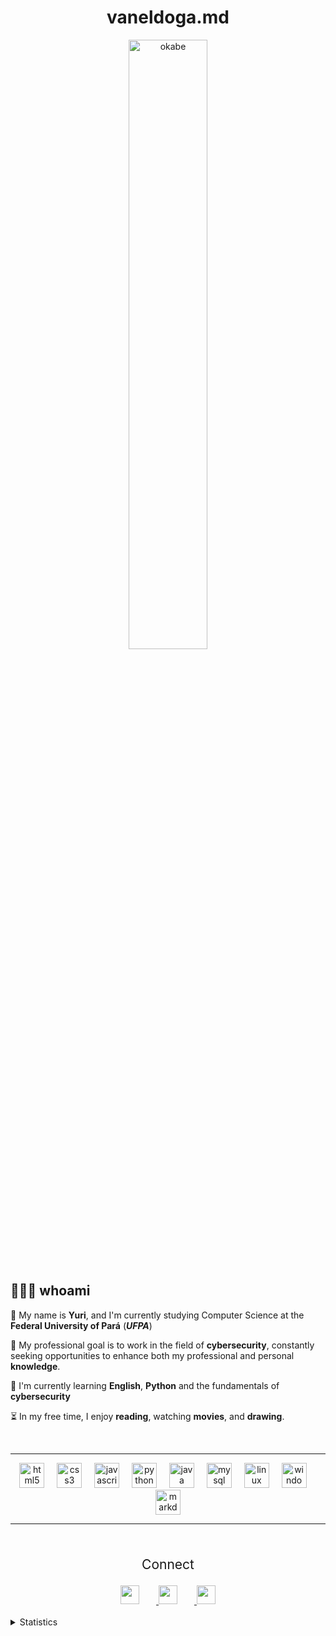 <h1 align="center"> vaneldoga.md </h1>

<div align="center">
  <img src="https://user-images.githubusercontent.com/74038190/225813708-98b745f2-7d22-48cf-9150-083f1b00d6c9.gif" alt="okabe" style="width: 50%; height: auto; align:right; border-bottom: 10px solid transparent">

</div>

<h2>👨🏽‍💻 whoami</h2>

<div>
  <p align="left">👤 My name is <b>Yuri</b>, and I'm currently studying Computer Science at the <b>Federal University of Pará</b> (<i><b>UFPA</b></i>)</p> 

  <p align="left">🎯 My professional goal is to work in the field of <b>cybersecurity</b>, constantly seeking opportunities to enhance both my professional and personal <b>knowledge</b>.</p>

  <p align="left">📌 I'm currently learning <b>English</b>, <b>Python</b> and the fundamentals of <b>cybersecurity</b></p>

  <p align="left">⏳ In my free time, I enjoy <b>reading</b>, watching <b>movies</b>, and <b>drawing</b>.</p>
</div>
<br>

  ---

<div align="center"> <!-- Tecnologias -->
  <img src="https://cdn.jsdelivr.net/gh/devicons/devicon/icons/html5/html5-original.svg" height="40" alt="html5 logo"  />
  <img width="12" />
  <img src="https://cdn.jsdelivr.net/gh/devicons/devicon/icons/css3/css3-original.svg" height="40" alt="css3 logo"  />
  <img width="12" />
  <img src="https://cdn.jsdelivr.net/gh/devicons/devicon/icons/javascript/javascript-original.svg" height="40" alt="javascript logo"  />
  <img width="12" />
  <img src="https://cdn.jsdelivr.net/gh/devicons/devicon/icons/python/python-original.svg" height="40" alt="python logo"  />
  <img width="12" />
  <img src="https://cdn.jsdelivr.net/gh/devicons/devicon/icons/java/java-original.svg" height="40" alt="java logo"  />
  <img width="12" />
  <img src="https://cdn.jsdelivr.net/gh/devicons/devicon/icons/mysql/mysql-original.svg" height="40" alt="mysql logo"  />
  <img width="12" />
  <img src="https://cdn.jsdelivr.net/gh/devicons/devicon/icons/linux/linux-original.svg" height="40" alt="linux logo"  />
  <img width="12" />
  <img src="https://cdn.jsdelivr.net/gh/devicons/devicon/icons/windows8/windows8-original.svg" height="40" alt="windows8 logo"  />
  <img width="12" />
  <img src="https://cdn.jsdelivr.net/gh/devicons/devicon/icons/markdown/markdown-original.svg" height="40" alt="markdown logo"  />
</div>

  ---

<br>

<p align="center" style="font-size: 21px;">Connect</p>


<div align="center"> <!-- social -->
  <a href="https://linkedin.com/in/yuri-delgado/">
      <img src="https://img.shields.io/badge/LinkedIn-%230077B5.svg?logo=linkedin&logoColor=white" style="width: auto; height: 30; margin-right: 27px">
  </a>
  <a href="https://instagram.com/vanel___y">
    <img src="https://img.shields.io/badge/Instagram-%23E4405F.svg?logo=Instagram&logoColor=white" style="width: auto; height: 30; margin-right: 27px">
  </a>
  <a href="https://twitter.com/vanel___y">
    <img src="https://img.shields.io/badge/Twitter-%231DA1F2.svg?logo=Twitter&logoColor=white" style="width: auto; height: 30;">
  </a> 
</div>


<br>

<details>
  <summary>Statistics</summary>
    <div align="center"> <!-- estatísticas -->
      <br>
      <img src="https://github-readme-stats.vercel.app/api/top-langs/?username=vaneldoga&theme=tokyonight&hide_border=true&include_all_commits=false&count_private=false&layout=compact" height="160">
      <img src="https://github-readme-streak-stats.herokuapp.com?user=vaneldoga&theme=tokyonight&hide_border=true" height="160">
      <hr>      
      <img src="https://github-contributor-stats.vercel.app/api?username=vaneldoga&limit=5&theme=tokyonight&combine_all_yearly_contributions=true&hide_border=true" height="170">
      <a href="https://next.ossinsight.io/widgets/official/compose-user-dashboard-stats?user_id=112524662" target="_blank" style="display: block" align="left">
      <img src="https://github-readme-stats.vercel.app/api?username=vaneldoga&show_icons=true&theme=tokyonight&hide_border=true" height="170" alt="stats graph"/>
      <hr>
      <img align="center" src="https://github-readme-activity-graph.vercel.app/graph?username=vaneldoga&theme=tokyo-night&hide_border=true"/>
      <hr>
      <img align="center" src="http://github-profile-summary-cards.vercel.app/api/cards/profile-details?username=vaneldoga&theme=tokyonight" height="210" />
      <hr>
      <img align="center" src="http://github-profile-summary-cards.vercel.app/api/cards/productive-time?username=vaneldoga&theme=tokyonight" height="220" />
    </div>
</details>
